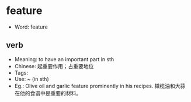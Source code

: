 # feature

- Word: feature

## verb

- Meaning: to have an important part in sth
- Chinese: 起重要作用；占重要地位
- Tags: 
- Use: ~ (in sth)
- Eg.: Olive oil and garlic feature prominently in his recipes. 橄榄油和大蒜在他的食谱中是重要的材料。

